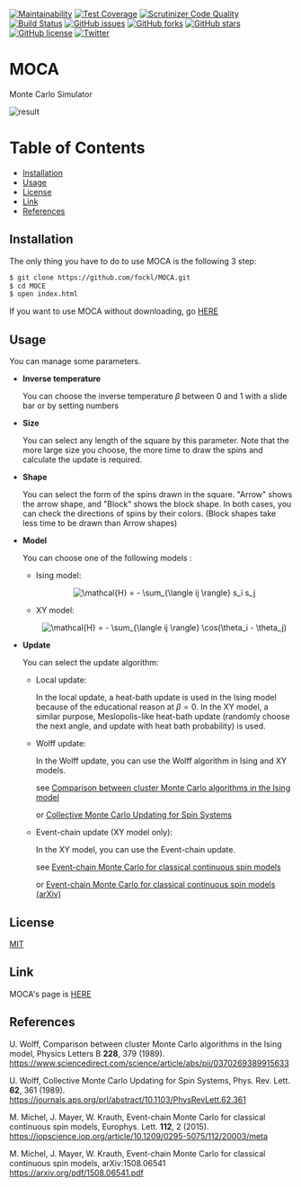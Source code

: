 [![Maintainability](https://api.codeclimate.com/v1/badges/b46309f0a4f2dc35c13f/maintainability)](https://codeclimate.com/github/fockl/MOCA/maintainability)
[![Test Coverage](https://api.codeclimate.com/v1/badges/b46309f0a4f2dc35c13f/test_coverage)](https://codeclimate.com/github/fockl/MOCA/test_coverage)
[![Scrutinizer Code Quality](https://scrutinizer-ci.com/g/fockl/MOCA/badges/quality-score.png?b=master)](https://scrutinizer-ci.com/g/fockl/MOCA/?branch=master)
[![Build Status](https://scrutinizer-ci.com/g/fockl/MOCA/badges/build.png?b=master)](https://scrutinizer-ci.com/g/fockl/MOCA/build-status/master)
[![GitHub issues](https://img.shields.io/github/issues/fockl/MOCA)](https://github.com/fockl/MOCA/issues)
[![GitHub forks](https://img.shields.io/github/forks/fockl/MOCA)](https://github.com/fockl/MOCA/network)
[![GitHub stars](https://img.shields.io/github/stars/fockl/MOCA)](https://github.com/fockl/MOCA/stargazers)
[![GitHub license](https://img.shields.io/github/license/fockl/MOCA)](https://github.com/fockl/MOCA/blob/master/LICENSE)
[![Twitter](https://img.shields.io/twitter/url?url=https%3A%2F%2Fgithub.com%2Ffockl%2FMOCA?style=social)](https://twitter.com/intent/tweet?text=Wow:&url=https%3A%2F%2Fgithub.com%2Ffockl%2FMOCA)

# MOCA

Monte Carlo Simulator

![result](https://user-images.githubusercontent.com/12505784/87247623-f3ed3d00-c48f-11ea-96a9-df5349320287.gif)

# Table of Contents

- [Installation](#Installation)
- [Usage](#Usage)
- [License](#Lisence)
- [Link](#Link)
- [References](#References)



## Installation

The only thing you have to do to use MOCA is the following 3 step:

```bash
$ git clone https://github.com/fockl/MOCA.git
$ cd MOCE
$ open index.html
```

If you want to use MOCA without downloading, go [HERE](https://fockl.github.io/MOCA/index.html)

## Usage

You can manage some parameters.

+ **Inverse temperature**

  You can choose the inverse temperature $\beta$ between 0 and 1 with a slide bar or by setting numbers

+ **Size**

  You can select any length of the square by this parameter. Note that the more large size you choose, the more time to draw the spins and calculate the update is required.

+ **Shape**

  You can select the form of the spins drawn in the square. "Arrow" shows the arrow shape, and "Block" shows the block shape. In both cases, you can check the directions of spins by their colors. (Block shapes take less time to be drawn than Arrow shapes)

+ **Model**

  You can choose one of the following models :

  + Ising model:
    
    <center><img src="https://latex.codecogs.com/gif.latex?\mathcal{H}&space;=&space;-&space;\sum_{\langle&space;ij&space;\rangle}&space;s_i&space;s_j" title="\mathcal{H} = - \sum_{\langle ij \rangle} s_i s_j" /></center>
    

    
  + XY model:
    
    <center><img src="https://latex.codecogs.com/gif.latex?\mathcal{H}&space;=&space;-&space;\sum_{\langle&space;ij&space;\rangle}&space;\cos(\theta_i&space;-&space;\theta_j)" title="\mathcal{H} = - \sum_{\langle ij \rangle} \cos(\theta_i - \theta_j)" /></center>

+ **Update**
  
  You can select the update algorithm:
  
  + Local update:
  
    In the local update, a heat-bath update is used in the Ising model because of the educational reason at $\beta = 0$. In the XY model, a similar purpose, Meslopolis-like heat-bath update (randomly choose the next angle, and update with heat bath probability) is used.
  
  + Wolff update:
  
    In the Wolff update, you can use the Wolff algorithm in Ising and XY models.
  
    see [Comparison between cluster Monte Carlo algorithms in the Ising model](https://www.sciencedirect.com/science/article/abs/pii/0370269389915633)
  
    or [Collective Monte Carlo Updating for Spin Systems](https://journals.aps.org/prl/abstract/10.1103/PhysRevLett.62.361)
  
  + Event-chain update (XY model only):
  
    In the XY model, you can use the Event-chain update.
  
    see [Event-chain Monte Carlo for classical continuous spin models](https://iopscience.iop.org/article/10.1209/0295-5075/112/20003/meta)
  
    or [Event-chain Monte Carlo for classical continuous spin models (arXiv)](https://arxiv.org/pdf/1508.06541.pdf)



## License

[MIT](https://choosealicense.com/licenses/mit/)



## Link



MOCA's page is [HERE](https://fockl.github.io/MOCA/index.html)



## References

U. Wolff, Comparison between cluster Monte Carlo algorithms in the Ising model, Physics Letters B **228**, 379 (1989). https://www.sciencedirect.com/science/article/abs/pii/0370269389915633

U. Wolff, Collective Monte Carlo Updating for Spin Systems, Phys. Rev. Lett. **62**, 361 (1989). https://journals.aps.org/prl/abstract/10.1103/PhysRevLett.62.361

M. Michel, J. Mayer, W. Krauth, Event-chain Monte Carlo for classical continuous spin models, Europhys. Lett. **112**, 2 (2015). https://iopscience.iop.org/article/10.1209/0295-5075/112/20003/meta

M. Michel, J. Mayer, W. Krauth, Event-chain Monte Carlo for classical continuous spin models, arXiv:1508.06541 https://arxiv.org/pdf/1508.06541.pdf

